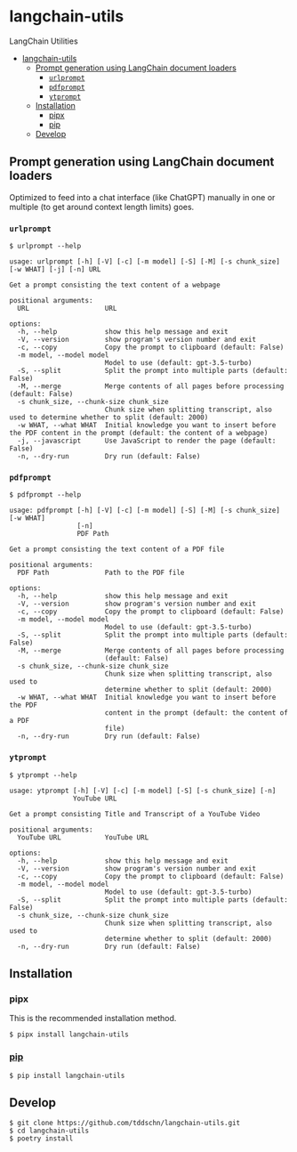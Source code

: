 # langchain-utils

LangChain Utilities


- [langchain-utils](#langchain-utils)
  - [Prompt generation using LangChain document loaders](#prompt-generation-using-langchain-document-loaders)
    - [`urlprompt`](#urlprompt)
    - [`pdfprompt`](#pdfprompt)
    - [`ytprompt`](#ytprompt)
  - [Installation](#installation)
    - [pipx](#pipx)
    - [pip](#pip)
  - [Develop](#develop)


## Prompt generation using LangChain document loaders

Optimized to feed into a chat interface (like ChatGPT) manually in one or multiple (to get around context length limits) goes.

### `urlprompt`

```
$ urlprompt --help

usage: urlprompt [-h] [-V] [-c] [-m model] [-S] [-M] [-s chunk_size] [-w WHAT] [-j] [-n] URL

Get a prompt consisting the text content of a webpage

positional arguments:
  URL                   URL

options:
  -h, --help            show this help message and exit
  -V, --version         show program's version number and exit
  -c, --copy            Copy the prompt to clipboard (default: False)
  -m model, --model model
                        Model to use (default: gpt-3.5-turbo)
  -S, --split           Split the prompt into multiple parts (default: False)
  -M, --merge           Merge contents of all pages before processing (default: False)
  -s chunk_size, --chunk-size chunk_size
                        Chunk size when splitting transcript, also used to determine whether to split (default: 2000)
  -w WHAT, --what WHAT  Initial knowledge you want to insert before the PDF content in the prompt (default: the content of a webpage)
  -j, --javascript      Use JavaScript to render the page (default: False)
  -n, --dry-run         Dry run (default: False)
```

### `pdfprompt`

```
$ pdfprompt --help

usage: pdfprompt [-h] [-V] [-c] [-m model] [-S] [-M] [-s chunk_size] [-w WHAT]
                 [-n]
                 PDF Path

Get a prompt consisting the text content of a PDF file

positional arguments:
  PDF Path              Path to the PDF file

options:
  -h, --help            show this help message and exit
  -V, --version         show program's version number and exit
  -c, --copy            Copy the prompt to clipboard (default: False)
  -m model, --model model
                        Model to use (default: gpt-3.5-turbo)
  -S, --split           Split the prompt into multiple parts (default: False)
  -M, --merge           Merge contents of all pages before processing
                        (default: False)
  -s chunk_size, --chunk-size chunk_size
                        Chunk size when splitting transcript, also used to
                        determine whether to split (default: 2000)
  -w WHAT, --what WHAT  Initial knowledge you want to insert before the PDF
                        content in the prompt (default: the content of a PDF
                        file)
  -n, --dry-run         Dry run (default: False)
```

### `ytprompt`

```
$ ytprompt --help

usage: ytprompt [-h] [-V] [-c] [-m model] [-S] [-s chunk_size] [-n]
                YouTube URL

Get a prompt consisting Title and Transcript of a YouTube Video

positional arguments:
  YouTube URL           YouTube URL

options:
  -h, --help            show this help message and exit
  -V, --version         show program's version number and exit
  -c, --copy            Copy the prompt to clipboard (default: False)
  -m model, --model model
                        Model to use (default: gpt-3.5-turbo)
  -S, --split           Split the prompt into multiple parts (default: False)
  -s chunk_size, --chunk-size chunk_size
                        Chunk size when splitting transcript, also used to
                        determine whether to split (default: 2000)
  -n, --dry-run         Dry run (default: False)
```


## Installation

### pipx

This is the recommended installation method.

```
$ pipx install langchain-utils
```

### [pip](https://pypi.org/project/langchain-utils/)

```
$ pip install langchain-utils
```


## Develop

```
$ git clone https://github.com/tddschn/langchain-utils.git
$ cd langchain-utils
$ poetry install
```